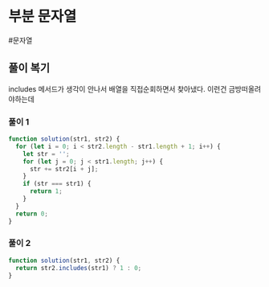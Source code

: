 # 부분 문자열

#문자열

## 풀이 복기

includes 메서드가 생각이 안나서 배열을 직접순회하면서 찾아냈다. 이런건 금방떠올려야하는데

### 풀이 1

```js
function solution(str1, str2) {
  for (let i = 0; i < str2.length - str1.length + 1; i++) {
    let str = '';
    for (let j = 0; j < str1.length; j++) {
      str += str2[i + j];
    }
    if (str === str1) {
      return 1;
    }
  }
  return 0;
}
```

### 풀이 2

```js
function solution(str1, str2) {
  return str2.includes(str1) ? 1 : 0;
}
```
